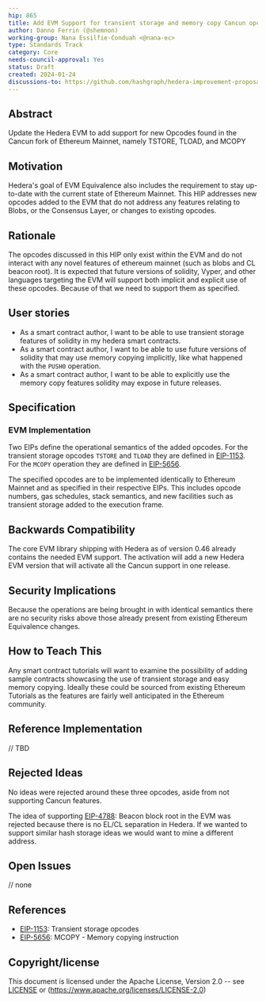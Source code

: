```yaml
---
hip: 865
title: Add EVM Support for transient storage and memory copy Cancun opcodes
author: Danno Ferrin (@shemnon)
working-group: Nana Essilfie-Conduah <@nana-ec>
type: Standards Track
category: Core
needs-council-approval: Yes
status: Draft
created: 2024-01-24
discussions-to: https://github.com/hashgraph/hedera-improvement-proposal/discussions/872
---
```


## Abstract

Update the Hedera EVM to add support for new Opcodes found in the Cancun fork of
Ethereum Mainnet, namely TSTORE, TLOAD, and MCOPY

## Motivation

Hedera's goal of EVM Equivalence also includes the requirement to stay
up-to-date with the current state of Ethereum Mainnet. This HIP addresses new
opcodes added to the EVM that do not address any features relating to Blobs, or
the Consensus Layer, or changes to existing opcodes.

## Rationale

The opcodes discussed in this HIP only exist within the EVM and do not interact
with any novel features of ethereum mainnet (such as blobs and CL beacon root).
It is expected that future versions of solidity, Vyper, and other languages
targeting the EVM will support both implicit and explicit use of these opcodes.
Because of that we need to support them as specified.

## User stories

* As a smart contract author, I want to be able to use transient storage
  features of solidity in my hedera smart contracts.
* As a smart contract author, I want to be able to use future versions of
  solidity that may use memory copying implicitly, like what happened with
  the `PUSH0` operation.
* As a smart contract author, I want to be able to explicitly use the memory
  copy features solidity may expose in future releases.

## Specification

### EVM Implementation

Two EIPs define the operational semantics of the added opcodes. For the
transient storage opcodes `TSTORE` and `TLOAD` they are defined
in [EIP-1153](https://eips.ethereum.org/EIPS/eip-1153). For the `MCOPY`
operation they are defined
in [EIP-5656](https://eips.ethereum.org/EIPS/eip-5656).

The specified opcodes are to be implemented identically to Ethereum Mainnet and
as specified in their respective EIPs. This includes opcode numbers, gas
schedules, stack semantics, and new facilities such as transient storage added
to the execution frame.

## Backwards Compatibility

The core EVM library shipping with Hedera as of version 0.46 already contains
the needed EVM support. The activation will add a new Hedera EVM version that
will activate all the Cancun support in one release.

## Security Implications

Because the operations are being brought in with identical semantics there are
no security risks above those already present from existing Ethereum Equivalence
changes.

## How to Teach This

Any smart contract tutorials will want to examine the possibility of adding
sample contracts showcasing the use of transient storage and easy memory
copying. Ideally these could be sourced from existing Ethereum Tutorials as the
features are fairly well anticipated in the Ethereum community.

## Reference Implementation

// TBD

## Rejected Ideas

No ideas were rejected around these three opcodes, aside from not supporting
Cancun features.

The idea of supporting [EIP-4788](https://eips.ethereum.org/EIPS/eip-4788):
Beacon block root in the EVM was rejected because there is no EL/CL separation
in Hedera. If we wanted to support similar hash storage ideas we would want to
mine a different address.

## Open Issues

// none

## References

* [EIP-1153](https://eips.ethereum.org/EIPS/eip-1153): Transient storage opcodes
* [EIP-5656](https://eips.ethereum.org/EIPS/eip-5656): MCOPY - Memory copying
  instruction

## Copyright/license

This document is licensed under the Apache License, Version 2.0 --
see [LICENSE](../LICENSE) or (https://www.apache.org/licenses/LICENSE-2.0)
